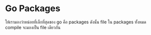# Go Packages

ให้เรามองว่าหน่อยที่เล็กที่สุดของ go คือ packages
ดังนั้น file ใน packages ทั้งหมด compile จะมองเป็น file เดียวกัน
